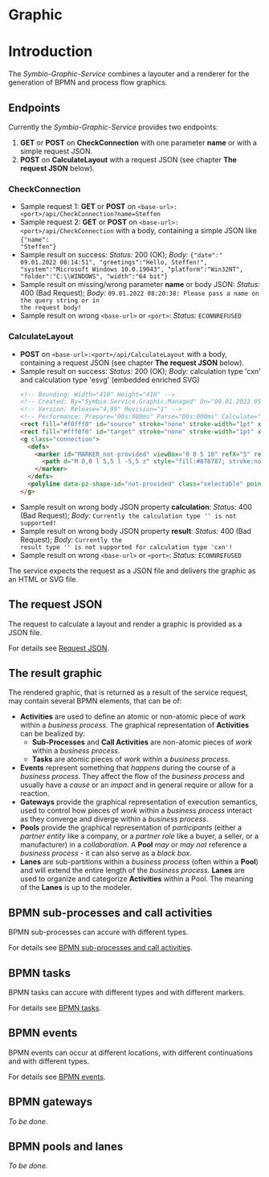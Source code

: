 # Graphic

# Introduction

The *Symbio-Graphic-Service* combines a layouter and a renderer for the generation of BPMN and process flow graphics.

## Endpoints
Currently the *Symbio-Graphic-Service* provides two endpoints:

1. **GET** or **POST** on **CheckConnection** with one parameter **name** or with a simple request JSON.
2. **POST** on **CalculateLayout** with a request JSON (see chapter **The request JSON** below).

### CheckConnection
* Sample request 1: **GET** or **POST** on <code>&lt;base-url&gt;:&lt;port&gt;/api/CheckConnection?name=Steffen</code>
* Sample request 2: **GET** or **POST** on <code>&lt;base-url&gt;:&lt;port&gt;/api/CheckConnection</code> with a body, containing a simple JSON like <code>{"name": "Steffen"}</code>
* Sample result on success: *Status:* 200 (OK); *Body:* <code>{\"date\":\" 09.01.2022 08:14:51\", \"greetings\":\"Hello, Steffen!\", \"system\":\"Microsoft Windows 10.0.19043\", \"platform\":\"Win32NT\", \"folder\":\"C:\\\\WINDOWS\", \"width\":\"64 bit\"}</code>
* Sample result on missing/wrong parameter **name** or body JSON: *Status:* 400 (Bad Request); *Body:* <code>09.01.2022 08:20:38: Please pass a name on the query string or in the request body!</code>
* Sample result on wrong <code>&lt;base-url&gt;</code> or <code>&lt;port&gt;</code>: *Status:* <code>ECONNREFUSED</code>

### CalculateLayout
* **POST** on <code>&lt;base-url&gt;:&lt;port&gt;/api/CalculateLayout</code> with a body, containing a request JSON (see chapter **The request JSON** below).
* Sample result on success: *Status:* 200 (OK); *Body:* calculation type 'cxn' and calculation type 'esvg' (embedded enriched SVG)
  ```html
  <!-- Bounding: Width="410" Height="410" -->
  <!-- Created: By="Symbio.Service.Graphic.Managed" On="09.01.2022 05:13:49" -->
  <!-- Version: Release="4,99" Revision="1" -->
  <!-- Performance: Prepare="00s:000ms" Parse="00s:000ms" Calculate="00s:000ms" -->
  <rect fill="#f0fff0" id="source" stroke="none" stroke-width="1pt" x="100" y="100" width="100" height="100"></rect>
  <rect fill="#fff0f0" id="target" stroke="none" stroke-width="1pt" x="300" y="300" width="100" height="100"></rect>
  <g class="connection">
    <defs>
      <marker id="MARKER_not-provided" viewBox="0 0 5 10" refX="5" refY="5" markerUnits="userSpaceOnUse" markerWidth="10" markerHeight="10" orient="270">
        <path d="M 0,0 l 5,5 l -5,5 z" style="fill:#878787; stroke:none; stroke-width:0.0pt;"></path>
      </marker>
    </defs>
    <polyline data-pz-shape-id="not-provided" class="selectable" points="150,100 150,90 410,90 410,410 350,410 350,400" style="stroke:#878787; stroke-opacity:1.0; stroke-dasharray:null; fill:none; fill-opacity:1.0;  stroke-linecap:null; stroke-linejoin:null; stroke-width:1pt;" marker-start="" marker-end="url(#MARKER_not-provided)" ></polyline>
  </g>
  ```
* Sample result on wrong body JSON property **calculation**: *Status:* 400 (Bad Request); *Body:* <code>Currently the calculation type '' is not supported!</code>
* Sample result on wrong body JSON property **result**: *Status:* 400 (Bad Request); *Body:* <code>Currently the result type '' is not supported for calculation type 'cxn'!</code>
* Sample result on wrong <code>&lt;base-url&gt;</code> or <code>&lt;port&gt;</code>: *Status:* <code>ECONNREFUSED</code>

The service expects the request as a JSON file and delivers the graphic as an HTML or SVG file.

## The request JSON

The request to calculate a layout and render a graphic is provided as a JSON file.

For details see [Request JSON](request_json.md).

## The result graphic

The rendered graphic, that is returned as a result of the service request, may contain several BPMN elements, that can be of:

- **Activities** are used to define an atomic or non-atomic piece of *work* within a *business process*. The graphical representation of **Activities** can be bealized by:
  - **Sub-Processes** and **Call Activities** are non-atomic pieces of *work* within a *business process*.
  - **Tasks** are atomic pieces of *work* within a *business process*.
- **Events** represent something that *happens* during the course of a *business process*. They affect the flow of the *business process* and usually have a *cause* or an *impact* and in general require or allow for a reaction.
- **Gateways** provide the graphical representation of execution semantics, used to control how pieces of *work* within a *business process* interact as they converge and diverge within a *business process*.
- **Pools** provide the graphical representation of *participants* (either a *partner entity* like a company, or a *partner role* like a buyer, a seller, or a manufacturer) in a *collaboration*. A **Pool** *may* or *may not* reference a *business process* - it can also serve as a *black box*.
- **Lanes** are sub-partitions within a *business process* (often within a **Pool**) and will extend the entire length of the *business process*. **Lanes** are used to organize and categorize **Activities** within a Pool. The meaning of the **Lanes** is up to the modeler.

## BPMN sub-processes and call activities

BPMN sub-processes can accure with different types.

For details see [BPMN sub-processes and call activities](elements_subprocesses.md).

## BPMN tasks

BPMN tasks can accure with different types and with different markers.

For details see [BPMN tasks](elements_tasks.md).

## BPMN events

BPMN events can occur at different locations, with different continuations and with different types.

For details see [BPMN events](elements_events.md).

## BPMN gateways

*To be done.*

## BPMN pools and lanes

*To be done.*
